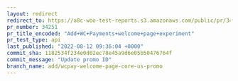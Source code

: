 ```yaml
---
layout: redirect
redirect_to: https://a8c-woo-test-reports.s3.amazonaws.com/public/pr/34251/api/index.html
pr_number: 34251
pr_title_encoded: "Add+WC+Payments+welcome+page+experiment"
pr_test_type: api
last_published: "2022-08-12 09:36:04 +0000"
commit_sha: 1182534f234e0d02ec78e45a9d6e05b50476764f
commit_message: "Update promo ID"
branch_name: add/wcpay-welcome-page-core-us-promo
---
```

